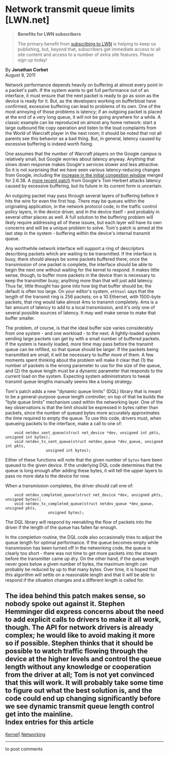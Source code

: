 # Network transmit queue limits [LWN.net]

> **Benefits for LWN subscribers**
> 
> The primary benefit from [subscribing to LWN](/Promo/nst-nag5/subscribe) is helping to keep us publishing, but, beyond that, subscribers get immediate access to all site content and access to a number of extra site features. Please sign up today! 

By **Jonathan Corbet**  
August 9, 2011 

Network performance depends heavily on buffering at almost every point in a packet's path. If the system wants to get full performance out of an interface, it must ensure that the next packet is ready to go as soon as the device is ready for it. But, as the developers working on bufferbloat have confirmed, excessive buffering can lead to problems of its own. One of the most annoying of those problems is latency; if an outgoing packet is placed at the end of a very long queue, it will not be going anywhere for a while. A classic example can be reproduced on almost any home network: start a large outbound file copy operation and listen to the loud complaints from the World of Warcraft player in the next room; it should be noted that not all parents see this behavior as a bad thing. But, in general, latency caused by excessive buffering is indeed worth fixing. 

One assumes that the number of Warcraft players on the Google campus is relatively small, but Google worries about latency anyway. Anything that slows down response makes Google's services slower and less attractive. So it is not surprising that we have seen various latency-reducing changes from Google, including the [increase in the initial congestion window](/Articles/427104/) merged for 2.6.38. A [more recent patch](/Articles/454378/) from Google's Tom Herbert attacks latency caused by excessive buffering, but its future in its current form is uncertain. 

An outgoing packet may pass through several layers of buffering before it hits the wire for even the first hop. There may be queues within the originating application, in the network protocol code, in the traffic control policy layers, in the device driver, and in the device itself - and probably in several other places as well. A full solution to the buffering problem will likely require addressing all of these issues, but each layer will have its own concerns and will be a unique problem to solve. Tom's patch is aimed at the last step in the system - buffering within the device's internal transmit queue. 

Any worthwhile network interface will support a ring of descriptors describing packets which are waiting to be transmitted. If the interface is busy, there should always be some packets buffered there; once the transmission of one packet is complete, the interface should be able to begin the next one without waiting for the kernel to respond. It makes little sense, though, to buffer more packets in the device than is necessary to keep the transmitter busy; anything more than that will just add latency. Thus far, little thought has gone into how big that buffer should be; the default is often too large. On your editor's system, `ethtool` says that the length of the transmit ring is 256 packets; on a 1G Ethernet, with 1500-byte packets, that ring would take almost 4ms to transmit completely. 4ms is a fair amount of latency to add to a local transmission, and it's only one of several possible sources of latency. It may well make sense to make that buffer smaller. 

The problem, of course, is that the ideal buffer size varies considerably from one system - and one workload - to the next. A lightly-loaded system sending large packets can get by with a small number of buffered packets. If the system is heavily loaded, more time may pass before the transmit queue can be refilled, so that queue should be larger. If the packets being transmitted are small, it will be necessary to buffer more of them. A few moments spent thinking about the problem will make it clear that (1) the number of packets is the wrong parameter to use for the size of the queue, and (2) the queue length must be a dynamic parameter that responds to the current load on the system. Expecting system administrators to tweak transmit queue lengths manually seems like a losing strategy. 

Tom's patch adds a new "dynamic queue limits" (DQL) library that is meant to be a general-purpose queue length controller; on top of that he builds the "byte queue limits" mechanism used within the networking layer. One of the key observations is that the limit should be expressed in bytes rather than packets, since the number of queued bytes more accurately approximates the time required to empty the queue. To use this code, drivers must, when queueing packets to the interface, make a call to one of: 
    
    
        void netdev_sent_queue(struct net_device *dev, unsigned int pkts, unsigned int bytes);
        void netdev_tx_sent_queue(struct netdev_queue *dev_queue, unsigned int pkts,
    			      unsigned int bytes);
    

Either of these functions will note that the given number of `bytes` have been queued to the given device. If the underlying DQL code determines that the queue is long enough after adding these bytes, it will tell the upper layers to pass no more data to the device for now. 

When a transmission completes, the driver should call one of: 
    
    
        void netdev_completed_queue(struct net_device *dev, unsigned pkts, unsigned bytes);
        void netdev_tx_completed_queue(struct netdev_queue *dev_queue, unsigned pkts,
    				   unsigned bytes);
    

The DQL library will respond by reenabling the flow of packets into the driver if the length of the queue has fallen far enough. 

In the completion routine, the DQL code also occasionally tries to adjust the queue length for optimal performance. If the queue becomes empty while transmission has been turned off in the networking code, the queue is clearly too short - there was not time to get more packets into the stream before the transmitter came up dry. On the other hand, if the queue length never goes below a given number of bytes, the maximum length can probably be reduced by up to that many bytes. Over time, it is hoped that this algorithm will settle on a reasonable length and that it will be able to respond if the situation changes and a different length is called for. 

The idea behind this patch makes sense, so nobody spoke out against it. Stephen Hemminger did express concerns about the need to add explicit calls to drivers to make it all work, though. The API for network drivers is already complex; he would like to avoid making it more so if possible. Stephen thinks that it should be possible to watch traffic flowing through the device at the higher levels and control the queue length without any knowledge or cooperation from the driver at all; Tom is not yet convinced that this will work. It will probably take some time to figure out what the best solution is, and the code could end up changing significantly before we see dynamic transmit queue length control get into the mainline.  
Index entries for this article  
---  
[Kernel](/Kernel/Index)| [Networking](/Kernel/Index#Networking)  
  


* * *

to post comments 

